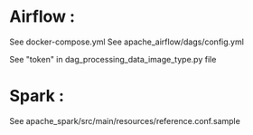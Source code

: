 # Airflow : 
See docker-compose.yml
See apache_airflow/dags/config.yml

See "token" in dag_processing_data_image_type.py file


# Spark :
See apache_spark/src/main/resources/reference.conf.sample